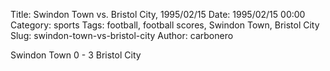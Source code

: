 Title: Swindon Town vs. Bristol City, 1995/02/15
Date: 1995/02/15 00:00
Category: sports
Tags: football, football scores, Swindon Town, Bristol City
Slug: swindon-town-vs-bristol-city
Author: carbonero


Swindon Town 0 - 3 Bristol City
